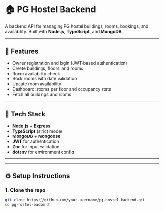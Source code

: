 # 🏠 PG Hostel Backend

A backend API for managing PG hostel buildings, rooms, bookings, and availability. Built with **Node.js**, **TypeScript**, and **MongoDB**.

---

## 🚀 Features

- Owner registration and login (JWT-based authentication)
- Create buildings, floors, and rooms
- Room availability check
- Book rooms with date validation
- Update room availability
- Dashboard: rooms per floor and occupancy stats
- Fetch all buildings and rooms

---

## 🧰 Tech Stack

- **Node.js** + **Express**
- **TypeScript** (strict mode)
- **MongoDB** + **Mongoose**
- **JWT** for authentication
- **Zod** for input validation
- **dotenv** for environment config

---

---

## ⚙️ Setup Instructions

### 1. Clone the repo

```bash
git clone https://github.com/your-username/pg-hostel-backend.git
cd pg-hostel-backend
